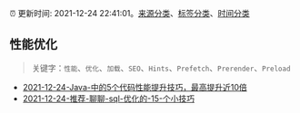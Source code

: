 :alarm_clock: 更新时间: 2021-12-24 22:41:01。[来源分类](../README.md)、[标签分类](../TAGS.md)、[时间分类](../TIMELINE.md)

## 性能优化


> 关键字：`性能`、`优化`、`加载`、`SEO`、`Hints`、`Prefetch`、`Prerender`、`Preload`



- [2021-12-24-Java-中的5个代码性能提升技巧，最高提升近10倍](https://toutiao.io/k/eyom45a) 
- [2021-12-24-推荐-聊聊-sql-优化的-15-个小技巧](https://toutiao.io/k/a94tblq) 